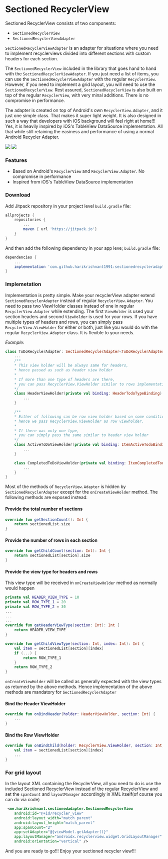 # Sectioned RecyclerView

Sectioned RecyclerView consists of two components:

 * `SectionedRecyclerView`
 * `SectionedRecyclerViewAdapter`

`SectionedRecyclerViewAdapter` is an adapter for situations where you need to implement recyclerviews divided into different sections with custom headers for each section.

The `SectionedRecyclerView` included in the library that goes hand to hand with the `SectionedRecyclerViewAdapter`. If you just need a list of items, you can use the `SectionedRecyclerViewAdapter` with the regular `RecyclerView`. However, if you need to implement a grid layout, you will need to use the `SectionedRecyclerView`. Rest assured, `SectionedRecyclerView` is also built on top of the regular `RecyclerView`, with very minal additions. There is no compromise in performance.

The adapter is created on top of Android's own `RecyclerView.Adapter`, and it just one simple class. That makes it super light weight. It is also designed in such a way that developers with iOS background will feel right at home!!! Yes, it is heavily inspired by iOS's TableView DataSource implementation. All that while still retaining the easiness and performance of using a normal Android Recycler Adapter.

![](app/TODO_LIST.png)
![](app/TODO_GRID.png)

### Features
 * Based on Android's `RecyclerView` and `RecyclerView.Adapter`. No compromise in performance
 * Inspired from iOS's TableView DataSource implementation

### Download

Add Jitpack repository in your project level `build.gradle` file:

```groovy
allprojects {
    repositories {
        ...
        maven { url 'https://jitpack.io'}
    }
}
```

And then add the following dependency in your app leve; `build.gradle` file:

```groovy
dependencies {
    ...
    implementation 'com.github.harikrishnant1991:sectionedrecycleradapter:1.1.1'
}
```

### Implemetation

Implementation is pretty simple. Make your recyclerView adapter extend `SectionedRecyclerAdapter` instead of regular `RecyclerView.Adapter`. You need to pass two ViewHolder classes instead of one in regular `RecyclerView.Adapter` while extending. The first `ViewHolder` is used your section headers and second `ViewHolder` is used for your rows. If you have multiple types of headers and rows, you can simply pass `RecyclerView.ViewHolder` for either or both, just like you would do with the regular `RecyclerView.Adapter` class. It is flexible to your needs.

_Example:_

```kotlin
class ToDoRecyclerAdapter: SectionedRecyclerAdapter<ToDoRecyclerAdapter.HeaderViewHolder, RecyclerView.ViewHolder>() {
    ...
    /** 
    * This view holder will be always same for headers, 
    * hence passed as such as header view holder
    *
    * If more than one type of headers are there, 
    * you can pass RecyclerView.ViewHolder similar to rows implementation here
    */
    class HeaderViewHolder(private val binding: HeaderTodoTypeBinding): RecyclerView.ViewHolder(binding.root) {
        ...
    }

    /** 
    * Either of following can be row view holder based on some condition, 
    * hence we pass RecyclerView.ViewHolder as row viewholder.
    * 
    * If there was only one type,
    * you can simply pass the same similar to header view holder
    */
    class ActiveToDoViewHolder(private val binding: ItemActiveTodoBinding): RecyclerView.ViewHolder(binding.root) {
        ...
    }

    class CompletedToDoViewHolder(private val binding: ItemCompletedTodoBinding): RecyclerView.ViewHolder(binding.root) {
        ...
    }
}
```

Most of the methods of `RecyclerView.Adapter` is hidden by `SectionedRecyclerAdapter` except for the `onCreateViewHolder` method. The following methods are exposed instead:

#### Provide the total number of sections

```kotlin
override fun getSectionCount(): Int {
    return sectionedList.size
}
```

#### Provide the number of rows in each section

```kotlin
override fun getChildCount(section: Int): Int {
    return sectionedList[section].size
}
```

#### Provide the view type for headers and rows

This view type will be received in `onCreateViewHolder` method as normally would happen

```kotlin
private val HEADER_VIEW_TYPE = 10
private val ROW_TYPE_1 = 20
private val ROW_TYPE_2 = 30
...
...
...
override fun getHeaderViewType(section: Int): Int {
    return HEADER_VIEW_TYPE
}

override fun getChildViewType(section: Int, index: Int): Int {
    val item = sectionedList[section][index]
    if (...) {
        return ROW_TYPE_1
    }
    return ROW_TYPE_2
}
```

`onCreateViewHolder` will be called as generally expected with the view types as returned by the above methods. Hence implementation of the above methods are mandatory for `SectionedRecyclerAdapter`

#### Bind the Header ViewHolder

```kotlin
override fun onBindHeader(holder: HeaderViewHolder, section: Int) {
    ...
}
```

#### Bind the Row ViewHolder

```kotlin
override fun onBindChild(holder: RecyclerView.ViewHolder, section: Int, index: Int) {
    val item = sectionedList[section][index]
    ...
}
```

### For grid layout

In the layout XML containing the RecyclerView, all you need to do is use the included Sectioned RecyclerView instead of the regular RecyclerView and set the `spanCount` and `layoutManager` accordingly in XML itself(of course you can do via code)

```XML
 <me.harikrishnant.sectionedadapter.SectionedRecyclerView
    android:id="@+id/recycler_view"
    android:layout_width="match_parent"
    android:layout_height="match_parent"
    app:spanCount="2"
    app:setAdapter="@{viewModel.getAdapter()}"
    app:layoutManager="androidx.recyclerview.widget.GridLayoutManager"
    android:orientation="vertical" />
```

And you are ready to go!!! Enjoy your sectioned recycler view!!!